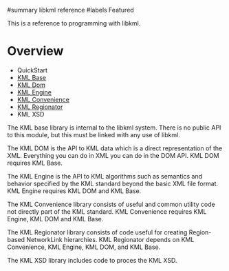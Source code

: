 ﻿#summary libkml reference
#labels Featured

This is a reference to programming with libkml.

# Overview #

  * QuickStart
  * [KML Base](KmlBaseReference.md)
  * [KML Dom](KmlDomReference.md)
  * [KML Engine](KmlEngineReference.md)
  * [KML Convenience](KmlConvenienceReference.md)
  * [KML Regionator](KmlRegionatorReference.md)
  * KML XSD

The KML base library is internal to the libkml system.  There is no public API
to this module, but this must be linked with any use of libkml.

The KML DOM is the API to KML data which is a direct representation of the XML.
Everything you can
do in XML you can do in the DOM API.  KML DOM requires KML Base.

The KML Engine is the API to KML algorithms such as semantics and behavior
specified by the KML standard beyond the basic XML file format.
KML Engine requires KML DOM and KML Base.

The KML Convenience library consists of useful and common
utility code not directly part of the KML standard.  KML Convenience
requires KML Engine, KML DOM and KML Base.

The KML Regionator library consists of code useful for creating
Region-based NetworkLink hierarchies.  KML Regionator depends
on KML Convenience, KML Engine, KML DOM, and KML Base.

The KML XSD library includes code to proces the KML XSD.